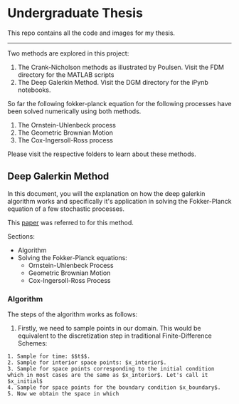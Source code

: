 # Undergraduate Thesis

This repo contains all the code and images for my thesis.

---
Two methods are explored in this project:
1. The Crank-Nicholson methods as illustrated by Poulsen. Visit the FDM directory for the MATLAB scripts
2. The Deep Galerkin Method. Visit the DGM directory for the iPynb notebooks.

So far the following fokker-planck equation for the following processes have been solved numerically using both methods.
1. The Ornstein-Uhlenbeck process
2. The Geometric Brownian Motion
3. The Cox-Ingersoll-Ross process

Please visit the respective folders to learn about these methods.


## Deep Galerkin Method
In this document, you will the explanation on how the deep galerkin algorithm works and specifically it's application in solving the Fokker-Planck equation of a few stochastic processes.

This [paper](https://arxiv.org/abs/1811.08782) was referred to for this method.

Sections:
  - Algorithm 
  - Solving the Fokker-Planck equations:
    * Ornstein-Uhlenbeck Process
    * Geometric Brownian Motion
    * Cox-Ingersoll-Ross Process

### Algorithm
The steps of the algorithm works as follows:
  
  1. Firstly, we need to sample points in our domain. This would be equivalent to the discretization step in traditional Finite-Difference Schemes:

    1. Sample for time: $$t$$.
    2. Sample for interior space points: $x_interior$.
    3. Sample for space points corresponding to the initial condition which in most cases are the same as $x_interior$. Let's call it $x_initial$
    4. Sample for space points for the boundary condition $x_boundary$.
    5. Now we obtain the space in which
